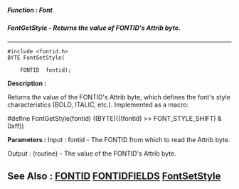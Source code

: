 ##### Function : Font
##### FontGetStyle - Returns the value of FONTID's Attrib byte.
---
```
#include <fontid.h>
BYTE FontGetStyle(

	FONTID  fontid);
```
**Description :**

Returns the value of the FONTID's Attrib byte, which defines the font's style 
characteristics (BOLD, ITALIC, etc.). Implemented as a macro:

#define FontGetStyle(fontid) ((BYTE)(((fontid) >> FONT_STYLE_SHIFT) & 0xff))

**Parameters :**
Input :
fontid  -  The FONTID from which to read the Attrib byte.

Output :
(routine)  -  The value of the FONTID's Attrib byte.



**See Also :**
[FONTID](/domino-c-api-docs/reference/Data/FONTID)
[FONTIDFIELDS](/domino-c-api-docs/reference/Data/FONTIDFIELDS)
[FontSetStyle](/domino-c-api-docs/reference/Func/FontSetStyle)
---
